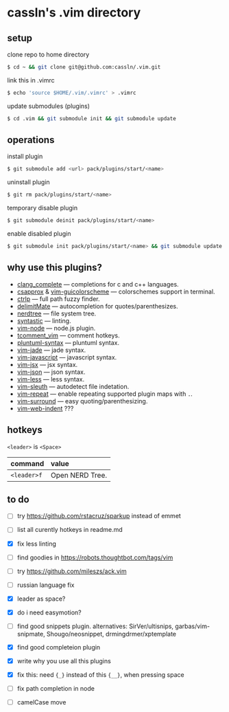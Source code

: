# cassln's .vim directory
## setup
clone repo to home directory
```bash
$ cd ~ && git clone git@github.com:cassln/.vim.git
```

link this in .vimrc
```bash
$ echo 'source $HOME/.vim/.vimrc' > .vimrc
```

update submodules (plugins)
```bash	
$ cd .vim && git submodule init && git submodule update
```

## operations
install plugin
```bash
$ git submodule add <url> pack/plugins/start/<name>
```

uninstall plugin
```bash
$ git rm pack/plugins/start/<name>
```

temporary disable plugin
```bash
$ git submodule deinit pack/plugins/start/<name>
```

enable disabled plugin
```bash
$ git submodule init pack/plugins/start/<name> && git submodule update
```

## why use this plugins?
* [clang_complete](https://github.com/Rip-Rip/clang_complete) — completions for c and c++ languages.
* [csapprox](https://github.com/godlygeek/csapprox) &
	[vim-guicolorscheme](https://github.com/thinca/vim-guicolorscheme) — colorschemes support in terminal.
* [ctrlp](https://github.com/kien/ctrlp.vim) — full path fuzzy finder.
* [delimitMate](https://github.com/Raimondi/delimitMate) — autocompletion for quotes/parenthesizes.
* [nerdtree](https://github.com/scrooloose/nerdtree) — file system tree.
* [syntastic](https://github.com/vim-syntastic/syntastic) — linting.
* [vim-node](https://github.com/moll/vim-node) — node.js plugin.
* [tcomment_vim](https://github.com/tomtom/tcomment_vim) — comment hotkeys.
* [pluntuml-syntax](https://github.com/aklt/plantuml-syntax) — pluntuml syntax.
* [vim-jade](https://github.com/digitaltoad/vim-pug) — jade syntax.
* [vim-javascript](https://github.com/pangloss/vim-javascript) — javascript syntax.
* [vim-jsx](https://github.com/mxw/vim-jsx) — jsx syntax.
* [vim-json](https://github.com/elzr/vim-json) — json syntax.
* [vim-less](https://github.com/groenewege/vim-less) — less syntax.
* [vim-sleuth](https://github.com/tpope/vim-sleuth) — autodetect file indetation.
* [vim-repeat](https://github.com/tpope/vim-repeat)  — enable repeating supported plugin maps with `.`.
* [vim-surround](https://github.com/tpope/vim-surround) — easy quoting/parenthesizing.
* [vim-web-indent](https://github.com/lukaszb/vim-web-indent) ???

## hotkeys
`<leader>` is `<Space>`

|command|value|
|:------------|:--------------|
|`<leader>f` | Open NERD Tree.|

## to do
- [ ] try https://github.com/rstacruz/sparkup instead of emmet
- [ ] list all curently hotkeys in readme.md
- [x] fix less linting
- [ ] find goodies in https://robots.thoughtbot.com/tags/vim
- [ ] try https://github.com/mileszs/ack.vim
- [ ] russian language fix
- [x] leader as space?
- [x] do i need easymotion?
- [ ] find good snippets plugin. alternatives: SirVer/ultisnips, garbas/vim-snipmate, Shougo/neosnippet, drmingdrmer/xptemplate
- [x] find good completeion plugin
- [x] write why you use all this plugins
- [x] fix this: need `{_}` instead of this `{__}`, when pressing space
- [ ] fix path completion in node
- [ ] camelCase move


